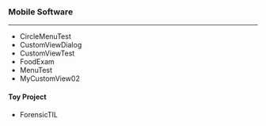 ### Mobile Software 
---
- CircleMenuTest
- CustomViewDialog
- CustomViewTest
- FoodExam
- MenuTest
- MyCustomView02

#### Toy Project
- ForensicTIL
